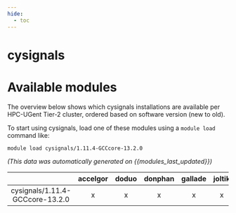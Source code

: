 ```yaml
---
hide:
  - toc
---
```


cysignals
=========

# Available modules


The overview below shows which cysignals installations are available per HPC-UGent Tier-2 cluster, ordered based on software version (new to old).

To start using cysignals, load one of these modules using a `module load` command like:

```shell
module load cysignals/1.11.4-GCCcore-13.2.0
```

*(This data was automatically generated on {{modules_last_updated}})*  

| |accelgor|doduo|donphan|gallade|joltik|litleo|shinx|
| :---: | :---: | :---: | :---: | :---: | :---: | :---: | :---: |
|cysignals/1.11.4-GCCcore-13.2.0|x|x|x|x|x|x|x|
